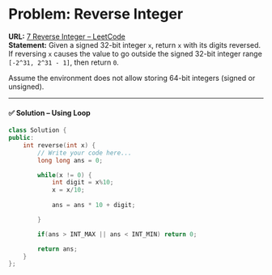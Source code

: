 # Problem: Reverse Integer  

**URL:** [7 Reverse Integer – LeetCode](https://leetcode.com/problems/reverse-integer/description/)  
**Statement:** Given a signed 32-bit integer `x`, return `x` with its digits reversed. If reversing `x` causes the value to go outside the signed 32-bit integer range `[-2^31, 2^31 - 1]`, then return `0`.  

Assume the environment does not allow storing 64-bit integers (signed or unsigned).  

---
#### ✅ Solution – Using Loop  

```cpp
class Solution {
public:
    int reverse(int x) {
        // Write your code here...
        long long ans = 0;

        while(x != 0) {
            int digit = x%10;
            x = x/10;
    
            ans = ans * 10 + digit;

        }

        if(ans > INT_MAX || ans < INT_MIN) return 0;

        return ans;
    }
};
```
